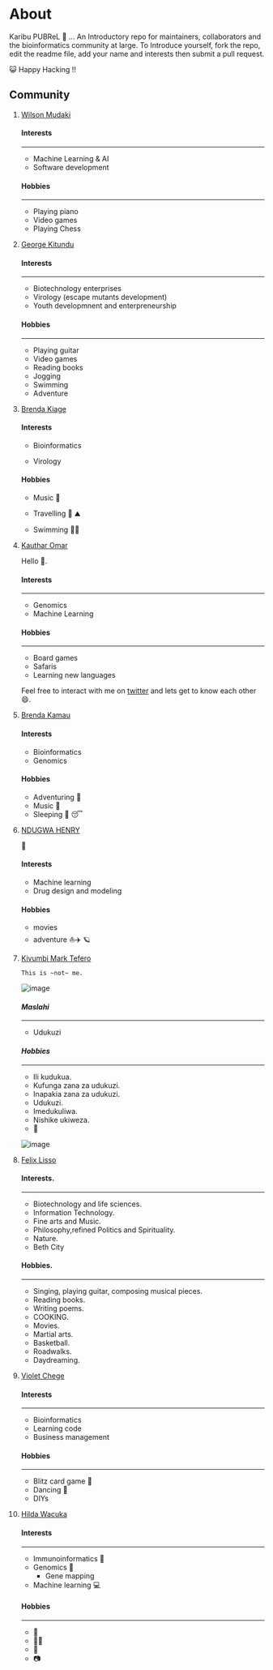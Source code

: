 
# About 

Karibu PUBReL 🎉 ... An Introductory  repo for maintainers, collaborators and the bioinformatics community at large. To Introduce yourself, fork the repo, edit the readme file, add your name and interests then submit a pull request. 



😺 Happy Hacking !!


## Community

1. [Wilson Mudaki](https://github.com/totodingi)
    #### Interests
    ---
    - Machine Learning & AI
    - Software development
    
    #### Hobbies
    ---
    - Playing piano
    - Video games
    - Playing Chess
   
   
  
2. [George Kitundu](https://github.com/EorgeKit)
 
   #### Interests
   ---
   - Biotechnology enterprises
   - Virology (escape mutants development)
   - Youth developmnent and enterpreneurship
    
   #### Hobbies
   ---
   - Playing guitar
   - Video games
   - Reading books
   - Jogging
   - Swimming
   - Adventure
    
 2. [Brenda Kiage](https://github.com/Kiage24)
    #### Interests
     - Bioinformatics
     
     - Virology
 
    #### Hobbies
     - Music :trumpet:
     
     - Travelling :hiking_boot: :mountain:
     
     - Swimming :swimming_woman:
    
2. [Kauthar Omar](https://github.com/Kauthar-Omar)

    Hello :wave:. 

      #### Interests 
      ---
      - Genomics
      - Machine Learning

      #### Hobbies
      ---
      - Board games
      - Safaris
      - Learning new languages

    Feel free to interact with me on [twitter](https://twitter.com/K__Omar) and lets get to know each other :smile:.


   
  5. [Brenda Kamau](https://github.com/brendamuthonikamau)
      #### Interests
      - Bioinformatics
      - Genomics
      #### Hobbies
      - Adventuring :bus:
      - Music :musical_score:
      - Sleeping :sleeping_bed: :sleeping:

 9. [NDUGWA HENRY](https://github.com/ndugwa)

     :wave:
     #### Interests
     - Machine learning
     - Drug design and modeling

    #### Hobbies  

    * movies
    * adventure :boat::airplane: :ringed_planet:


 2. [Kivumbi Mark Tefero](https://github.com/tefer0 "You can find me here on github")

        This is ~not~ me. 

    ![image](https://user-images.githubusercontent.com/67194450/139676311-c9169250-3f40-4854-9cd0-e9decc9a6ad5.png)


       #### *Maslahi*
       ---
       - Udukuzi

       #### _Hobbies_
       ---
       - Ili kudukua.
       - Kufunga zana za udukuzi.
       - Inapakia zana za udukuzi.
       - Udukuzi.
       - Imedukuliwa.
       - Nishike ukiweza.
       - :running:


    ![image](https://user-images.githubusercontent.com/67194450/139676766-65afe1e5-9fa4-4402-b588-3b3782901be6.png)

 6. [Felix Lisso](https://github.com/felixmathiaslisso)
     #### Interests.
     ---
     - Biotechnology and life sciences.
     - Information Technology.
     - Fine arts and Music.
     - Philosophy,refined Politics and Spirituality.
     - Nature.
     - Beth City
     
     #### Hobbies.
     ---
     - Singing, playing guitar, composing musical pieces.
     - Reading books.
     - Writing poems.
     - COOKING.
     - Movies.
     - Martial arts.
     - Basketball.
     - Roadwalks.
     - Daydreaming.
     
 6. [Violet Chege](https://github.com/VioletChege)
      #### Interests 
      ---
      * Bioinformatics
      * Learning code
      * Business management
      ####  Hobbies
      ---
      * Blitz card game 🎴
      * Dancing 💃
      * DIYs 

 6. [Hilda Wacuka](https://github.com/HildaWacu)
      #### **Interests**
      ---
      - Immunoinformatics :microbe:
      - Genomics :dna:
        - Gene mapping
      - Machine learning :computer:
     
      #### **Hobbies**
      ___
      - 🎸
      - 🏊‍♀️
      - 🚵
      - 📷
